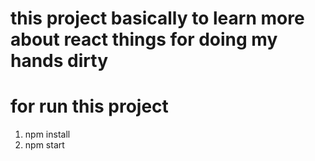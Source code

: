 # this project basically to learn more about react things for doing my hands dirty

# for run this project 
1. npm install
2. npm start 
